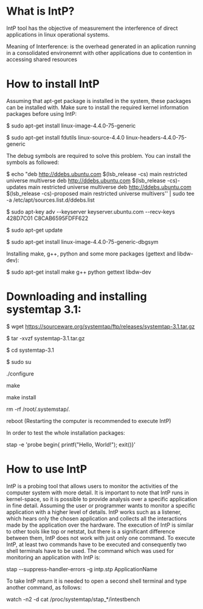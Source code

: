 # What is IntP?

IntP tool has the objective of measurement the interference of direct applications in linux operational systems.

Meaning of Interference: is the overhead generated in an aplication running in a consolidated environemnt with other applications due to contention in accessing shared resources

# How to install IntP

Assuming that apt-get package is installed in the system, these packages can be installed with. Make sure to install the required kernel information packages before using IntP:

$ sudo apt-get install linux-image-4.4.0-75-generic

$ sudo apt-get install fdutils linux-source-4.4.0 linux-headers-4.4.0-75-generic

The debug symbols are required to solve this problem. You can install the symbols as followed:

$ echo "deb http://ddebs.ubuntu.com \$(lsb\_release -cs) main restricted universe multiverse
deb http://ddebs.ubuntu.com \$(lsb\_release -cs)-updates main restricted universe multiverse
deb http://ddebs.ubuntu.com \$(lsb\_release -cs)-proposed main restricted universe multivers'' |  sudo tee -a /etc/apt/sources.list.d/ddebs.list

$ sudo apt-key adv --keyserver keyserver.ubuntu.com --recv-keys 428D7C01 C8CAB6595FDFF622

$ sudo apt-get update

$ sudo apt-get install linux-image-4.4.0-75-generic-dbgsym

Installing make, g++, python and some more packages (gettext and libdw-dev):

$ sudo apt-get install make g++ python gettext libdw-dev


# Downloading and installing systemtap 3.1:

$ wget https://sourceware.org/systemtap/ftp/releases/systemtap-3.1.tar.gz

$ tar -xvzf systemtap-3.1.tar.gz

$ cd systemtap-3.1

$ sudo su

 ./configure

 make

 make install

 rm -rf /root/.systemstap/*.*

 reboot (Restarting the computer is recommended to execute IntP)


In order to test the whole installation packages:

 stap  -e 'probe begin{ printf("Hello, World!"); exit()}'


# How to use IntP


IntP is a probing tool that allows users to monitor the activities of the computer system with more detail. It is important to note that IntP runs in kernel-space, so it is possible to provide analysis over a specific application in fine detail. Assuming the user or programmer wants to monitor a specific application with a higher level of details. IntP works such as a listener, which hears only the chosen application and collects all the interactions made by the application over the hardware. The execution of IntP is similar to other tools like top or netstat, but there is a significant difference between them, IntP does not work with just only one command. To execute IntP, at least two commands have to be executed and consequently two shell terminals have to be used. The command which was used for monitoring an application with IntP is:


 stap --suppress-handler-errors -g intp.stp ApplicationName


To take IntP return it is needed to open a second shell terminal and type another command, as follows:


 watch -n2 -d cat /proc/systemtap/stap_*/intestbench
